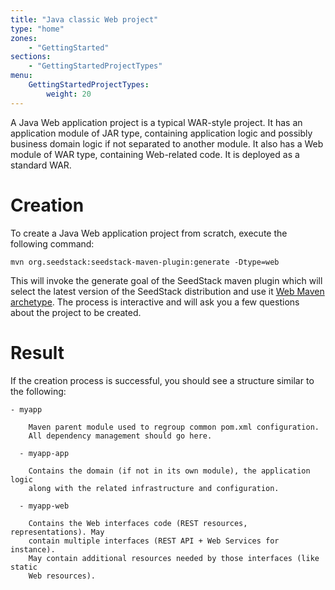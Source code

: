 ```yaml
---
title: "Java classic Web project"
type: "home"
zones:
    - "GettingStarted"
sections:
    - "GettingStartedProjectTypes"
menu:
    GettingStartedProjectTypes:
        weight: 20
---
```


A Java Web application project is a typical WAR-style project. It has an application module of JAR type, containing 
application logic and possibly business domain logic if not separated to another module. It also has a Web module of
WAR type, containing Web-related code. It is deployed as a standard WAR. 

# Creation

To create a Java Web application project from scratch, execute the following command:

    mvn org.seedstack:seedstack-maven-plugin:generate -Dtype=web
    
This will invoke the generate goal of the SeedStack maven plugin which will select the latest version
of the SeedStack distribution and use it [Web Maven archetype](http://search.maven.org/#browse%7C1221480962). 
The process is interactive and will ask you a few questions about the project to be created.

# Result
 
If the creation process is successful, you should see a structure similar to the following:

```plain
- myapp

    Maven parent module used to regroup common pom.xml configuration.
    All dependency management should go here.

  - myapp-app

    Contains the domain (if not in its own module), the application logic
    along with the related infrastructure and configuration.

  - myapp-web

    Contains the Web interfaces code (REST resources, representations). May
    contain multiple interfaces (REST API + Web Services for instance).
    May contain additional resources needed by those interfaces (like static
    Web resources).
```